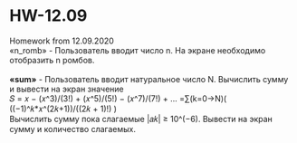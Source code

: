 # HW-12.09
Homework from 12.09.2020</br>
</bold>«n_romb»</bold> - Пользователь вводит число n. На экране необходимо отобразить n ромбов.</br>
</br>
<b>«sum»</b> - Пользователь вводит натуральное число N. Вычислить сумму и вывести на экран значение</br>
        𝑆 = 𝑥 − (𝑥^3)/(3!) + (𝑥^5)/(5!) − (𝑥^7)/(7!) + ... =∑(k=0->N)( ((−1)^𝑘*𝑥^(2𝑘+1))/((2𝑘 + 1)!) )</br>
        Вычислить сумму пока слагаемые |𝑎𝑘| ≥ 10^(−6). Вывести на экран сумму и количество слагаемых.
